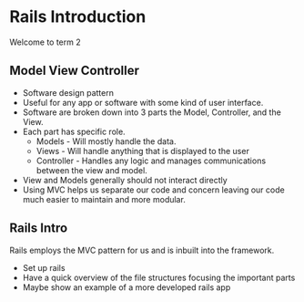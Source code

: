 # Rails Introduction

Welcome to term 2


## Model View Controller

- Software design pattern
- Useful for any app or software with some kind of user interface.
- Software are broken down into 3 parts the Model, Controller, and the View.
- Each part has specific role.
  - Models - Will mostly handle the data.
  - Views - Will handle anything that is displayed to the user
  - Controller - Handles any logic and manages communications between the view and model.
- View and Models generally should not interact directly
- Using MVC helps us separate our code and concern leaving our code much easier to maintain and more modular.


## Rails Intro

Rails employs the MVC pattern for us and is inbuilt into the framework.

- Set up rails
- Have a quick overview of the file structures focusing the important parts
- Maybe show an example of a more developed rails app


